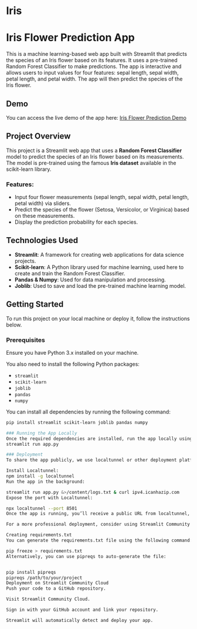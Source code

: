 # Iris

# Iris Flower Prediction App

This is a machine learning-based web app built with Streamlit that predicts the species of an Iris flower based on its features. It uses a pre-trained Random Forest Classifier to make predictions. The app is interactive and allows users to input values for four features: sepal length, sepal width, petal length, and petal width. The app will then predict the species of the Iris flower.

## Demo

You can access the live demo of the app here: [Iris Flower Prediction Demo](https://iris-dashboard1.streamlit.app/)

## Project Overview

This project is a Streamlit web app that uses a **Random Forest Classifier** model to predict the species of an Iris flower based on its measurements. The model is pre-trained using the famous **Iris dataset** available in the scikit-learn library.

### Features:
- Input four flower measurements (sepal length, sepal width, petal length, petal width) via sliders.
- Predict the species of the flower (Setosa, Versicolor, or Virginica) based on these measurements.
- Display the prediction probability for each species.

## Technologies Used

- **Streamlit**: A framework for creating web applications for data science projects.
- **Scikit-learn**: A Python library used for machine learning, used here to create and train the Random Forest Classifier.
- **Pandas & Numpy**: Used for data manipulation and processing.
- **Joblib**: Used to save and load the pre-trained machine learning model.

## Getting Started

To run this project on your local machine or deploy it, follow the instructions below.

### Prerequisites

Ensure you have Python 3.x installed on your machine.

You also need to install the following Python packages:

- `streamlit`
- `scikit-learn`
- `joblib`
- `pandas`
- `numpy`

You can install all dependencies by running the following command:

```bash
pip install streamlit scikit-learn joblib pandas numpy

### Running the App Locally
Once the required dependencies are installed, run the app locally using:
streamlit run app.py

### Deployment
To share the app publicly, we use localtunnel or other deployment platforms like Streamlit Community Cloud, AWS, or Google Cloud.

Install Localtunnel:
npm install -g localtunnel
Run the app in the background:

streamlit run app.py &>/content/logs.txt & curl ipv4.icanhazip.com
Expose the port with Localtunnel:

npx localtunnel --port 8501
Once the app is running, you’ll receive a public URL from localtunnel, like https://your-url.loca.lt.

For a more professional deployment, consider using Streamlit Community Cloud or cloud services like AWS, Google Cloud, or Azure.

Creating requirements.txt
You can generate the requirements.txt file using the following command:

pip freeze > requirements.txt
Alternatively, you can use pipreqs to auto-generate the file:


pip install pipreqs
pipreqs /path/to/your/project
Deployment on Streamlit Community Cloud
Push your code to a GitHub repository.

Visit Streamlit Community Cloud.

Sign in with your GitHub account and link your repository.

Streamlit will automatically detect and deploy your app.
